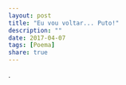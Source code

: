 ```yaml
---
layout: post
title: "Eu vou voltar... Puto!"
description: ""
date: 2017-04-07
tags: [Poema]
share: true
---
```

.
